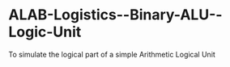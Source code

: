 # ALAB-Logistics--Binary-ALU--Logic-Unit
To simulate the logical part of a simple Arithmetic Logical Unit 
